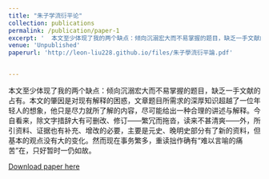 ```yaml
---
title: "朱子学流衍平论"
collection: publications
permalink: /publication/paper-1
excerpt: '  本文至少体现了我的两个缺点：倾向沉溺宏大而不易掌握的题目，缺乏一手文献的占有。本文的肇因是对现有解释的困惑，文章题目所需求的深厚知识超越了一位年轻人的想象，他只是尽力就所了解的内容，尽可能给出一种合理的讲述与解释。今自看来，除文字措辞大有可删改、修订——繁冗而拖沓，读来不甚清爽——外，所引资料、证据也有补充、增改的必要，主要是元史、晚明史部分有了新的资料，但基本的观点没有大的变化。然而现在事务繁多，重读拙作确有“难以言喻的痛苦”在，只好暂时一仍如故。'
venue: 'Unpublished'
paperurl: 'http://leon-liu228.github.io/files/朱子學流衍平論.pdf'


---
```


​        本文至少体现了我的两个缺点：倾向沉溺宏大而不易掌握的题目，缺乏一手文献的占有。本文的肇因是对现有解释的困惑，文章题目所需求的深厚知识超越了一位年轻人的想象，他只是尽力就所了解的内容，尽可能给出一种合理的讲述与解释。今自看来，除文字措辞大有可删改、修订——繁冗而拖沓，读来不甚清爽——外，所引资料、证据也有补充、增改的必要，主要是元史、晚明史部分有了新的资料，但基本的观点没有大的变化。然而现在事务繁多，重读拙作确有“难以言喻的痛苦”在，只好暂时一仍如故。

[Download paper here](http://leon-liu228.github.io/files/朱子學流衍平論.pdf)

